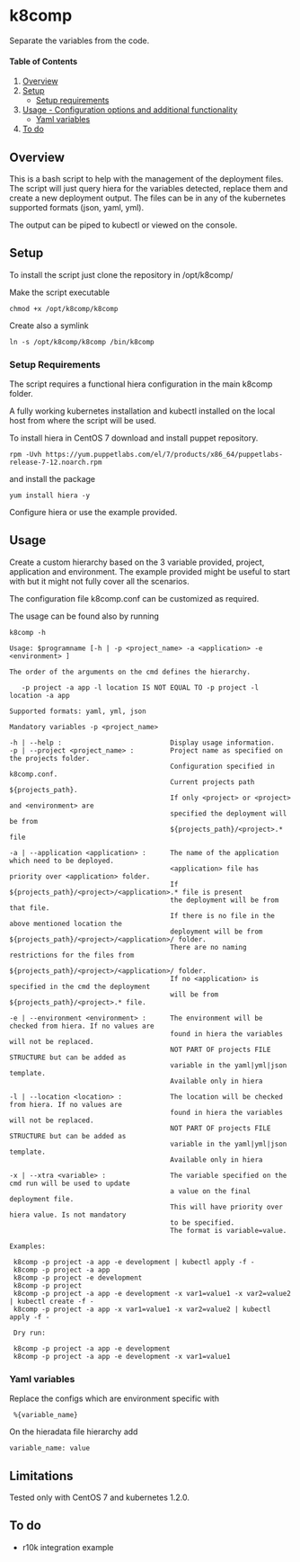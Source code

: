 # k8comp

Separate the variables from the code.

#### Table of Contents

1. [Overview](#overview)
2. [Setup](#setup)
    * [Setup requirements](#setup-requirements)
3. [Usage - Configuration options and additional functionality](#usage)
    * [Yaml variables](#yaml-variables)
4. [To do](#to-do)

## Overview

This is a bash script to help with the management of the deployment files.
The script will just query hiera for the variables detected, replace them and create a new deployment output. The files can be in any of the kubernetes supported formats (json, yaml, yml).

The output can be piped to kubectl or viewed on the console.

## Setup

To install the script just clone the repository in /opt/k8comp/

Make the script executable
```
chmod +x /opt/k8comp/k8comp
```
Create also a symlink
```
ln -s /opt/k8comp/k8comp /bin/k8comp
```
### Setup Requirements

The script requires a functional hiera configuration in the main k8comp folder.

A fully working kubernetes installation and kubectl installed on the local host from where the script will be used.

To install hiera in CentOS 7 download and install puppet repository.
```
rpm -Uvh https://yum.puppetlabs.com/el/7/products/x86_64/puppetlabs-release-7-12.noarch.rpm
```
and install the package
```
yum install hiera -y
```
Configure hiera or use the example provided.

## Usage

Create a custom hierarchy based on the 3 variable provided, project, application and environment. The example provided might be useful to start with but it might not fully cover all the scenarios.

The configuration file k8comp.conf can be customized as required.

The usage can be found also by running
```
k8comp -h
```
```
Usage: $programname [-h | -p <project_name> -a <application> -e <environment> ]

The order of the arguments on the cmd defines the hierarchy.

   -p project -a app -l location IS NOT EQUAL TO -p project -l location -a app

Supported formats: yaml, yml, json

Mandatory variables -p <project_name>

-h | --help :                           Display usage information.
-p | --project <project_name> :         Project name as specified on the projects folder.
                                        Configuration specified in k8comp.conf.
                                        Current projects path ${projects_path}.
                                        If only <project> or <project> and <environment> are
                                        specified the deployment will be from
                                        ${projects_path}/<project>.* file

-a | --application <application> :      The name of the application which need to be deployed.
                                        <application> file has priority over <application> folder.
                                        If ${projects_path}/<project>/<application>.* file is present
                                        the deployment will be from that file.
                                        If there is no file in the above mentioned location the
                                        deployment will be from ${projects_path}/<project>/<application>/ folder.
                                        There are no naming restrictions for the files from
                                        ${projects_path}/<project>/<application>/ folder.
                                        If no <application> is specified in the cmd the deployment
                                        will be from ${projects_path}/<project>.* file.

-e | --environment <environment> :      The environment will be checked from hiera. If no values are
                                        found in hiera the variables will not be replaced.
                                        NOT PART OF projects FILE STRUCTURE but can be added as
                                        variable in the yaml|yml|json template.
                                        Available only in hiera

-l | --location <location> :            The location will be checked from hiera. If no values are
                                        found in hiera the variables will not be replaced.
                                        NOT PART OF projects FILE STRUCTURE but can be added as
                                        variable in the yaml|yml|json template.
                                        Available only in hiera

-x | --xtra <variable> :                The variable specified on the cmd run will be used to update
                                        a value on the final deployment file.
                                        This will have priority over hiera value. Is not mandatory
                                        to be specified.
                                        The format is variable=value.

Examples:

 k8comp -p project -a app -e development | kubectl apply -f -
 k8comp -p project -a app
 k8comp -p project -e development
 k8comp -p project
 k8comp -p project -a app -e development -x var1=value1 -x var2=value2 | kubectl create -f -
 k8comp -p project -a app -x var1=value1 -x var2=value2 | kubectl apply -f -

 Dry run:

 k8comp -p project -a app -e development
 k8comp -p project -a app -e development -x var1=value1
 ```

### Yaml variables
Replace the configs which are environment specific with
```
 %{variable_name}
```

On the hieradata file hierarchy add
```
variable_name: value
```
## Limitations

Tested only with CentOS 7 and kubernetes 1.2.0.

## To do

* r10k integration example
